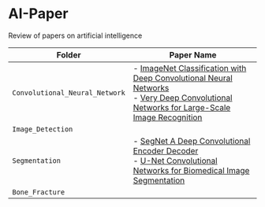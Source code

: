 # AI-Paper
Review of papers on artificial intelligence


| Folder | Paper Name |
| --- | --- |
| `Convolutional_Neural_Network` | - [ImageNet Classification with Deep Convolutional Neural Networks](https://github.com/Jugahy/AI-Paper/tree/main/Convolutional%20Neural%20Network/ImageNet%20Classification%20with%20Deep%20Convolutional%20Neural%20Networks)<br> - [Very Deep Convolutional Networks for Large-Scale Image Recognition](https://github.com/Jugahy/AI-Paper/blob/main/Convolutional%20Neural%20Network/Very%20Deep%20Convolutional%20Networks%20for%20Large-Scale%20Image%20Recognition.ipynb) |
| `Image_Detection` ||
| `Segmentation` | - [SegNet A Deep Convolutional Encoder Decoder](https://github.com/Jugahy/AI-Paper/blob/main/Segmentation/SegNet%20A%20Deep%20Convolutional%20Encoder%20Decoder.pdf)<br> - [U-Net Convolutional Networks for Biomedical Image Segmentation](https://github.com/Jugahy/AI-Paper/blob/main/Segmentation/U-Net%20Convolutional%20Networks%20for%20Biomedical%20Image%20Segmentation.pdf) |
| `Bone_Fracture` ||
